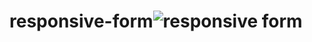 # responsive-form![responsive form](https://user-images.githubusercontent.com/91279474/162788809-718ff17b-6271-4339-976b-70b8e8a88411.png)
